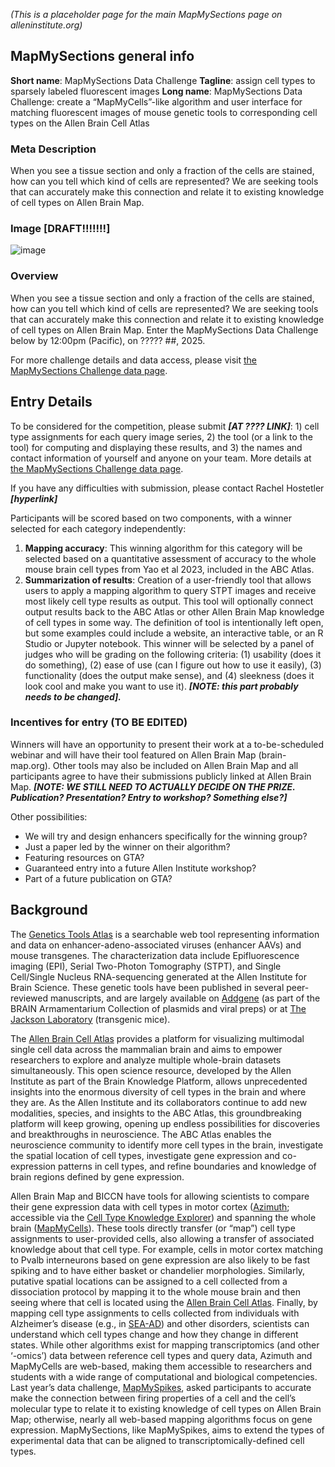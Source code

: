 *(This is a placeholder page for the main MapMySections page on alleninstitute.org)*

## MapMySections general info

**Short name**: MapMySections Data Challenge 
**Tagline**: assign cell types to sparsely labeled fluorescent images
**Long name**: MapMySections Data Challenge: create a “MapMyCells”-like algorithm and user interface for matching fluorescent images of mouse genetic tools to corresponding cell types on the Allen Brain Cell Atlas

### Meta Description
When you see a tissue section and only a fraction of the cells are stained, how can you tell which kind of cells are represented? We are seeking tools that can accurately make this connection and relate it to existing knowledge of cell types on Allen Brain Map.

### Image [DRAFT!!!!!!!]

![image](https://github.com/user-attachments/assets/becb37da-3ad8-4546-b0d9-1ce90c48b7a4)
 
### Overview

When you see a tissue section and only a fraction of the cells are stained, how can you tell which kind of cells are represented? We are seeking tools that can accurately make this connection and relate it to existing knowledge of cell types on Allen Brain Map.  Enter the MapMySections Data Challenge below by 12:00pm (Pacific), on ????? ##, 2025.

For more challenge details and data access, please visit [the MapMySections Challenge data page](https://github.com/AllenInstitute/MapMySections/edit/main/_pages/overview.markdown).

## Entry Details

To be considered for the competition, please submit ***[AT ???? LINK]***: 1) cell type assignments for each query image series, 2) the tool (or a link to the tool) for computing and displaying these results, and 3) the names and contact information of yourself and anyone on your team.  More details at [the MapMySections Challenge data page](https://github.com/AllenInstitute/MapMySections/edit/main/_pages/overview.markdown).

If you have any difficulties with submission, please contact Rachel Hostetler ***[hyperlink]***

Participants will be scored based on two components, with a winner selected for each category independently:
1. **Mapping accuracy**: This winning algorithm for this category will be selected based on a quantitative assessment of accuracy to the whole mouse brain cell types from Yao et al 2023, included in the ABC Atlas.
2. **Summarization of results**: Creation of a user-friendly tool that allows users to apply a mapping algorithm to query STPT images and receive most likely cell type results as output. This tool will optionally connect output results back to the ABC Atlas or other Allen Brain Map knowledge of cell types in some way. The definition of tool is intentionally left open, but some examples could include a website, an interactive table, or an R Studio or Jupyter notebook.  This winner will be selected by a panel of judges who will be grading on the following criteria: (1) usability (does it do something), (2) ease of use (can I figure out how to use it easily), (3) functionality (does the output make sense), and (4) sleekness (does it look cool and make you want to use it). ***[NOTE: this part probably needs to be changed].***

### Incentives for entry (TO BE EDITED)

Winners will have an opportunity to present their work at a to-be-scheduled webinar and will have their tool featured on Allen Brain Map (brain-map.org).  Other tools may also be included on Allen Brain Map and all participants agree to have their submissions publicly linked at Allen Brain Map.  ***[NOTE: WE STILL NEED TO ACTUALLY DECIDE ON THE PRIZE. Publication? Presentation? Entry to workshop? Something else?]***

Other possibilities:
*	We will try and design enhancers specifically for the winning group?
*	Just a paper led by the winner on their algorithm?
*	Featuring resources on GTA?
*	Guaranteed entry into a future Allen Institute workshop?
*	Part of a future publication on GTA?


## Background

The [Genetics Tools Atlas](https://portal.brain-map.org/genetic-tools/genetic-tools-atlas) is a searchable web tool representing information and data on enhancer-adeno-associated viruses (enhancer AAVs) and mouse transgenes. The characterization data include Epifluorescence imaging (EPI), Serial Two-Photon Tomography (STPT), and Single Cell/Single Nucleus RNA-sequencing generated at the Allen Institute for Brain Science.  These genetic tools have been published in several peer-reviewed manuscripts, and are largely available on [Addgene](https://www.addgene.org/collections/brain-armamentarium/) (as part of the BRAIN Armamentarium Collection of plasmids and viral preps) or at [The Jackson Laboratory](https://www.jax.org/jax-mice-and-services/find-and-order-jax-mice/most-popular-jax-mice-strains/strain-collections) (transgenic mice).

The [Allen Brain Cell Atlas](https://portal.brain-map.org/atlases-and-data/bkp/abc-atlas) provides a platform for visualizing multimodal single cell data across the mammalian brain and aims to empower researchers to explore and analyze multiple whole-brain datasets simultaneously. This open science resource, developed by the Allen Institute as part of the Brain Knowledge Platform, allows unprecedented insights into the enormous diversity of cell types in the brain and where they are. As the Allen Institute and its collaborators continue to add new modalities, species, and insights to the ABC Atlas, this groundbreaking platform will keep growing, opening up endless possibilities for discoveries and breakthroughs in neuroscience. The ABC Atlas enables the neuroscience community to identify more cell types in the brain, investigate the spatial location of cell types, investigate gene expression and co-expression patterns in cell types, and refine boundaries and knowledge of brain regions defined by gene expression.

Allen Brain Map and BICCN have tools for allowing scientists to compare their gene expression data with cell types in motor cortex ([Azimuth](https://azimuth.hubmapconsortium.org/); accessible via the [Cell Type Knowledge Explorer](https://knowledge.brain-map.org/celltypes)) and spanning the whole brain ([MapMyCells](https://portal.brain-map.org/atlases-and-data/bkp/mapmycells)).  These tools directly transfer (or “map”) cell type assignments to user-provided cells, also allowing a transfer of associated knowledge about that cell type.  For example, cells in motor cortex matching to Pvalb interneurons based on gene expression are also likely to be fast spiking and to have either basket or chandelier morphologies.  Similarly, putative spatial locations can be assigned to a cell collected from a dissociation protocol by mapping it to the whole mouse brain and then seeing where that cell is located using the [Allen Brain Cell Atlas](https://portal.brain-map.org/atlases-and-data/bkp/abc-atlas).  Finally, by mapping cell type assignments to cells collected from individuals with Alzheimer’s disease (e.g., in [SEA-AD](https://portal.brain-map.org/explore/seattle-alzheimers-disease)) and other disorders, scientists can understand which cell types change and how they change in different states.  While other algorithms exist for mapping transcriptomics (and other ‘-omics’) data between reference cell types and query data, Azimuth and MapMyCells are web-based, making them accessible to researchers and students with a wide range of computational and biological competencies.  Last year’s data challenge, [MapMySpikes](https://alleninstitute.org/events/mapmyspikes/), asked participants to accurate make the connection between firing properties of a cell and the cell’s molecular type to relate it to existing knowledge of cell types on Allen Brain Map; otherwise, nearly all web-based mapping algorithms focus on gene expression.  MapMySections, like MapMySpikes, aims to extend the types of experimental data that can be aligned to transcriptomically-defined cell types. 
